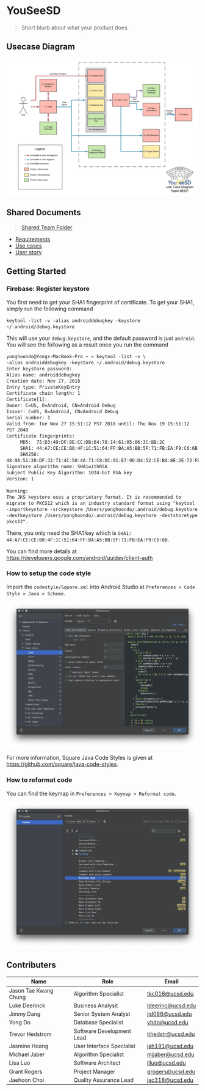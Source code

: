 # YouSeeSD

> Short blurb about what your product does.

## Usecase Diagram

![UsecaseDiagram](https://raw.githubusercontent.com/Shmaug/YouSeeSD/master/screenshots/usecase_diagram.jpeg)

## Shared Documents

> [Shared Team Folder](https://drive.google.com/drive/u/2/folders/1oPU8XP1Roqrq_Mw1K2Q1nAPO6X8Ggnh6)

* [Requirements](https://drive.google.com/drive/u/2/folders/1oPU8XP1Roqrq_Mw1K2Q1nAPO6X8Ggnh6)
* [Use cases](https://docs.google.com/document/d/1z8ji4NFVDm0iHea319vruY-p7nbdJgUSOLFyklI361o/edit?usp=sharing)
* [User story](https://docs.google.com/document/d/119KrlIXgkzI2CvsMbKuN--wdjRUIS0i8g_sWcm4_NP0/edit?usp=sharing)

## Getting Started

### Firebase: Register keystore

You first need to get your SHA1 fingerprint of certificate. To get your SHA1, simply run the following command

```
keytool -list -v -alias androiddebugkey -keystore ~/.android/debug.keystore
```

This will use your `debug.keystore`, and the default password is just `android`. You will see the following as a result once you run the command

```
yonghoondo@Yongs-MacBook-Pro ~ » keytool -list -v \
-alias androiddebugkey -keystore ~/.android/debug.keystore
Enter keystore password:
Alias name: androiddebugkey
Creation date: Nov 27, 2018
Entry type: PrivateKeyEntry
Certificate chain length: 1
Certificate[1]:
Owner: C=US, O=Android, CN=Android Debug
Issuer: C=US, O=Android, CN=Android Debug
Serial number: 1
Valid from: Tue Nov 27 15:51:12 PST 2018 until: Thu Nov 19 15:51:12 PST 2048
Certificate fingerprints:
	 MD5:  75:D3:40:DF:8E:CC:DB:64:78:14:61:05:06:3C:BB:2C
	 SHA1: 44:A7:CE:CE:B0:4F:1C:51:64:FF:BA:A5:BB:5F:71:FB:EA:F9:C6:6B
	 SHA256: 48:9A:51:20:DF:32:71:4C:50:4A:71:C8:DC:01:E7:9D:D4:52:CE:BA:8E:2E:72:FB:93:4A:67:46:58:5D:1A:4D
Signature algorithm name: SHA1withRSA
Subject Public Key Algorithm: 1024-bit RSA key
Version: 1

Warning:
The JKS keystore uses a proprietary format. It is recommended to migrate to PKCS12 which is an industry standard format using "keytool -importkeystore -srckeystore /Users/yonghoondo/.android/debug.keystore -destkeystore /Users/yonghoondo/.android/debug.keystore -deststoretype pkcs12".
```

There, you only need the SHA1 key which is `SHA1: 44:A7:CE:CE:B0:4F:1C:51:64:FF:BA:A5:BB:5F:71:FB:EA:F9:C6:6B`.

You can find more details at https://developers.google.com/android/guides/client-auth

### How to setup the code style

Import the `codestyle/Square.xml` into Android Studio at `Preferences > Code Style > Java > Scheme`.

![CodeStyleGuide](https://raw.githubusercontent.com/Shmaug/YouSeeSD/master/codestyle/codestyle.png)

For more information, Square Java Code Styles is given at https://github.com/square/java-code-styles.

### How to reformat code

You can find the keymap in `Preferences > Keymap > Reformat code`.

![FormatCodeGuide](https://raw.githubusercontent.com/Shmaug/YouSeeSD/master/codestyle/formatcode.png)

## Contributers
| Name | Role | Email |
|------|------|-------|
| Jason Tae Kwang Chung | Algorithm Specialist | tkc016@ucsd.edu |
| Luke Deerinck | Business Analysit |	ldeerinc@ucsd.edu	|
| Jimmy Dang | Senior System Analyst | jid086@ucsd.edu |
| Yong Do | Database Specialist | yhdo@ucsd.edu|
| Trevor Hedstrom | Software Development Lead |	tjhedstr@ucsd.edu	|
| Jasmine Hoang |	User Interface Specialist | jah191@ucsd.edu	|
| Michael Jaber	| Algorithm Specialist | mjjaber@ucsd.edu |
| Lisa Luo | Software Architect | llluo@ucsd.edu |
| Grant Rogers | Project Manager | grogers@ucsd.edu |
| Jaehoon Choi | Quality Assurance Lead | jac318@ucsd.edu |
